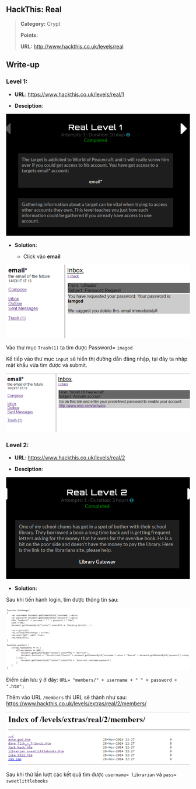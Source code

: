 ## HackThis: Real

> **Category:** Crypt
>
> **Points:** 
>
> **URL:** http://www.hackthis.co.uk/levels/real
## Write-up

### Level 1:

- **URL**: https://www.hackthis.co.uk/levels/real/1

- **Desciption**:

<p align="center"><img src="https://github.com/TrinhTu/web_developer/blob/master/Task23_CTF_HackThis/Real/image/1.png"/></p>

- **Solution:**

	+ Click vào **email**

<p align="center"><img src="https://github.com/TrinhTu/web_developer/blob/master/Task23_CTF_HackThis/Real/image/1.1.png"/></p>

Vào thư mục `Trash(1)` ta tìm được Password= `imagod`

Kế tiếp vào thư mục `input` sẽ hiển thị đường dẫn đăng nhập, tại đây ta nhập mật khẩu vừa tìm được và submit.

<p align="center"><img src="https://github.com/TrinhTu/web_developer/blob/master/Task23_CTF_HackThis/Real/image/1.2.png"/></p>

### Level 2:

- **URL**: https://www.hackthis.co.uk/levels/real/2

- **Desciption**:

<p align="center"><img src="https://github.com/TrinhTu/web_developer/blob/master/Task23_CTF_HackThis/Real/image/2.png"/></p>

- **Solution:**

Sau khi tiến hành login, tìm được thông tin sau:

<p align="center"><img src="https://github.com/TrinhTu/web_developer/blob/master/Task23_CTF_HackThis/Real/image/2.1.png"/></p>

Điểm cần lưu ý ở đây: `URL= "members/" + username + " " + password + ".htm";`

Thêm vào URL `/members` thì URL sẽ thành như sau: https://www.hackthis.co.uk/levels/extras/real/2/members/

<p align="center"><img src="https://github.com/TrinhTu/web_developer/blob/master/Task23_CTF_HackThis/Real/image/2.2.png"/></p>

Sau khi thử lần lượt các kết quả tìm được `username= librarian` và `pass= sweetlittlebooks`